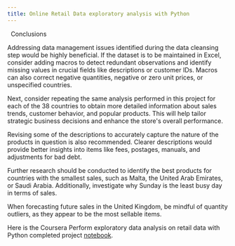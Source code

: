 ```yaml
---
title: Online Retail Data exploratory analysis with Python
---
```


 
Conclusions

Addressing data management issues identified during the data cleansing step would be highly beneficial. If the dataset is to be maintained in Excel, consider adding macros to detect redundant observations and identify missing values in crucial fields like descriptions or customer IDs. Macros can also correct negative quantities, negative or zero unit prices, or unspecified countries.

Next, consider repeating the same analysis performed in this project for each of the 38 countries to obtain more detailed information about sales trends, customer behavior, and popular products. This will help tailor strategic business decisions and enhance the store's overall performance.

Revising some of the descriptions to accurately capture the nature of the products in question is also recommended. Clearer descriptions would provide better insights into items like fees, postages, manuals, and adjustments for bad debt.

Further research should be conducted to identify the best products for countries with the smallest sales, such as Malta, the United Arab Emirates, or Saudi Arabia. Additionally, investigate why Sunday is the least busy day in terms of sales.

When forecasting future sales in the United Kingdom, be mindful of quantity outliers, as they appear to be the most sellable items.

Here is the Coursera Perform exploratory data analysis on retail data with Python completed project
[notebook](https://github.com/samlip-blip/retail-analysis-python/blob/main/online_retail.ipynb).